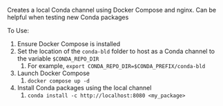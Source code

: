 <!--
SPDX-FileCopyrightText: Copyright (c) 2022-2025, NVIDIA CORPORATION & AFFILIATES. All rights reserved.
SPDX-License-Identifier: Apache-2.0

Licensed under the Apache License, Version 2.0 (the "License");
you may not use this file except in compliance with the License.
You may obtain a copy of the License at

http://www.apache.org/licenses/LICENSE-2.0

Unless required by applicable law or agreed to in writing, software
distributed under the License is distributed on an "AS IS" BASIS,
WITHOUT WARRANTIES OR CONDITIONS OF ANY KIND, either express or implied.
See the License for the specific language governing permissions and
limitations under the License.
-->

Creates a local Conda channel using Docker Compose and nginx. Can be helpful when testing new Conda packages

To Use:
1. Ensure Docker Compose is installed
2. Set the location of the `conda-bld` folder to host as a Conda channel to the variable `$CONDA_REPO_DIR`
   1. For example, `export CONDA_REPO_DIR=$CONDA_PREFIX/conda-bld`
3. Launch Docker Compose
   1. `docker compose up -d`
4. Install Conda packages using the local channel
   1. `conda install -c http://localhost:8080 <my_package>`

